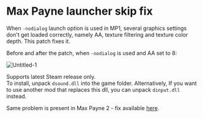 # Max Payne launcher skip fix

When `-nodialog` launch option is used in MP1, several graphics settings don't get loaded correctly, namely AA, texture filtering and texture color depth. This patch fixes it.  

Before and after the patch, when `-nodialog` is used and AA set to 8:

![Untitled-1](https://github.com/c6-dev/mp1fix/assets/31777460/e16620ab-a6fd-4b89-9582-06dcd23168e5)


Supports latest Steam release only.  
To install, unpack `dsound.dll` into the game folder. Alternatively, If you want to use another mod that replaces this dll, you can unpack `dinput.dll` instead.

Same problem is present in Max Payne 2 - fix available [here](https://github.com/c6-dev/mp2fix/).
